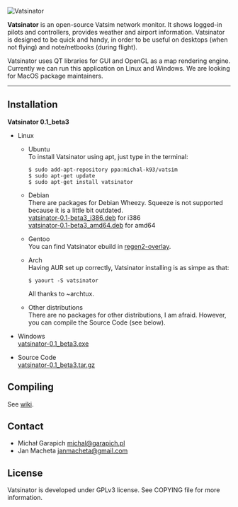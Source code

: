 ![Vatsinator](https://github.com/Garrappachc/Vatsinator/blob/static/images/header.jpg?raw=true)

**Vatsinator** is an open-source Vatsim network monitor. It shows logged-in pilots and controllers, provides weather and airport information. Vatsinator is designed to be quick and handy, in order to be useful on desktops (when not flying) and note/netbooks (during flight).

Vatsinator uses QT libraries for GUI and OpenGL as a map rendering engine. Currently we can run this application on Linux and Windows. We are looking for MacOS package maintainers.

---

## Installation

**Vatsinator 0.1_beta3**

- Linux
	- Ubuntu<br>
		To install Vatsinator using apt, just type in the terminal:
		
		```
		$ sudo add-apt-repository ppa:michal-k93/vatsim
		$ sudo apt-get update
		$ sudo apt-get install vatsinator
		```
	
	- Debian<br>
		There are packages for Debian Wheezy. Squeeze is not supported because it is a little bit outdated.<br>
		[vatsinator-0.1-beta3_i386.deb](https://github.com/downloads/Garrappachc/Vatsinator/vatsinator-0.1-beta3_i386.deb) for i386<br>
		[vatsinator-0.1-beta3_amd64.deb](https://github.com/downloads/Garrappachc/Vatsinator/vatsinator-0.1-beta3_amd64.deb) for amd64<br>
		
	- Gentoo<br>
		You can find Vatsinator ebuild in [regen2-overlay](https://github.com/regen2/regen2-overlay/tree/master/net-misc/vatsinator).<br>
	
	- Arch<br>
		Having AUR set up correctly, Vatsinator installing is as simpe as that:
		
		```
		$ yaourt -S vatsinator
		```
		
		All thanks to ~archtux.<br>
		
		
	- Other distributions<br>
		There are no packages for other distributions, I am afraid. However, you can compile the Source Code (see below).

- Windows<br>
	[vatsinator-0.1_beta3.exe](https://github.com/downloads/Garrappachc/Vatsinator/vatsinator-0.1_beta3.exe)

- Source Code<br>
	[vatsinator-0.1_beta3.tar.gz](https://github.com/downloads/Garrappachc/Vatsinator/vatsinator-0.1_beta3.tar.gz)


## Compiling
See [wiki](https://github.com/Garrappachc/Vatsinator/wiki/Building-Vatsinator).


## Contact
- Michał Garapich michal@garapich.pl
- Jan Macheta janmacheta@gmail.com

## License
Vatsinator is developed under GPLv3 license. See COPYING file for more information.
